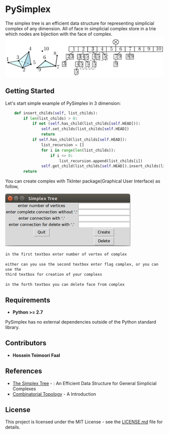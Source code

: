 # PySimplex

The simplex tree is an efficient data structure for representing simplicial complex of any dimension. All of face in simplicial complex store in a trie which nodes are bijection with the face of complex.
![alt text](https://raw.githubusercontent.com/Pakniat/PySimplex/master/images/sim1.png)

## Getting Started

Let's start simple example of PySimplex in 3 dimension:

```python
    def insert_childs(self, list_childs):
        if len(list_childs) > 0:
            if not (self.has_child(list_childs[self.HEAD])):
                self.set_childs(list_childs[self.HEAD])
                return
            if self.has_child(list_childs[self.HEAD]):
                list_recursion = []
                for i in range(len(list_childs)):
                    if i <> 0:
                        list_recursion.append(list_childs[i])
                self.get_child(list_childs[self.HEAD]).insert_childs(list_recursion)
        return
```
You can create complex with TkInter package(Graphical User Interface) as follow,

![alt text](https://raw.githubusercontent.com/Pakniat/PySimplex/master/images/te.jpg)


```
in the first textbox enter number of vertex of complex

either can you use the second textbox enter flag complex, or you can use the
third textbox for creation of your complexs

in the forth textbox you can delete face from complex
```

## Requirements

* **Python >= 2.7**

PySimplex has no external dependencies outside of the Python standard library.

## Contributors

* **Hossein Teimoori Faal**

## References

* [The Simplex Tree](https://hal.inria.fr/hal-01108441) - : An Efficient Data Structure for General Simplicial Complexes 
* [Combinatorial Topology](http://www.cis.upenn.edu/~cis610/convex67.pdf) - A Introduction

## License

This project is licensed under the MIT License - see the [LICENSE.md](LICENSE.md) file for details.

